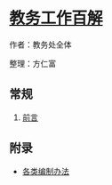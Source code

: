 # [教务工作百解](http://nbcc.fangrenfu.me/resolve.html)

作者：教务处全体

整理：方仁富

## 常规
1. [前言](#README)

## 附录
- [各类编制办法](#how\preparation-method)